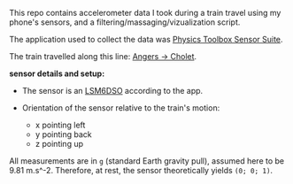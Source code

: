 This repo contains accelerometer data I took during a train travel using my phone's sensors,
and a filtering/massaging/vizualization script.

The application used to collect the data was [Physics Toolbox Sensor Suite](https://play.google.com/store/apps/details?id=com.chrystianvieyra.physicstoolboxsuite).

The train travelled along this line: [Angers -> Cholet](https://www.openstreetmap.org/relation/1633105).

__sensor details and setup:__

* The sensor is an [LSM6DSO](https://www.st.com/en/mems-and-sensors/lsm6dso.html) according to the app.

* Orientation of the sensor relative to the train's motion:
  * x pointing left
  * y pointing back
  * z pointing up

All measurements are in `g` (standard Earth gravity pull), assumed here to be 9.81 m.s^-2.
Therefore, at rest, the sensor theoretically yields `(0; 0; 1)`.
